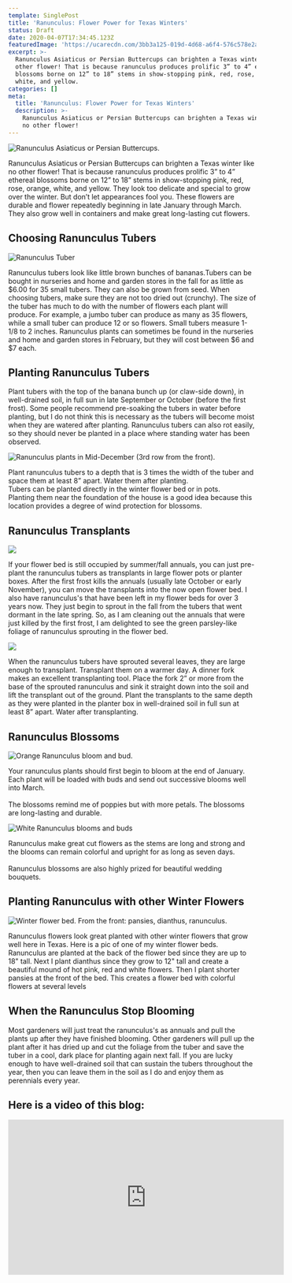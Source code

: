 ```yaml
---
template: SinglePost
title: 'Ranunculus: Flower Power for Texas Winters'
status: Draft
date: 2020-04-07T17:34:45.123Z
featuredImage: 'https://ucarecdn.com/3bb3a125-019d-4d68-a6f4-576c578e2ae4/'
excerpt: >-
  Ranunculus Asiaticus or Persian Buttercups can brighten a Texas winter like no
  other flower! That is because ranunculus produces prolific 3” to 4” ethereal
  blossoms borne on 12” to 18” stems in show-stopping pink, red, rose, orange,
  white, and yellow.
categories: []
meta:
  title: 'Ranunculus: Flower Power for Texas Winters'
  description: >-
    Ranunculus Asiaticus or Persian Buttercups can brighten a Texas winter like
    no other flower!
---
```

![Ranunculus Asiaticus or Persian Buttercups.](https://ucarecdn.com/7297e1e4-23d1-4b6f-abec-65dd7df8eef1/ "Ranunculus Asiaticus or Persian Buttercups.")

Ranunculus Asiaticus or Persian Buttercups can brighten a Texas winter like no other flower! That is because ranunculus produces prolific 3” to 4” ethereal blossoms borne on 12” to 18” stems in show-stopping pink, red, rose, orange, white, and yellow. They look too delicate and special to grow over the winter. But don’t let appearances fool you. These flowers are durable and flower repeatedly beginning in late January through March. They also grow well in containers and make great long-lasting cut flowers.

## Choosing Ranunculus Tubers

![Ranunculus Tuber](https://ucarecdn.com/cb6b74fb-0c23-4d50-9496-ea04337cde82/ "Ranunculus Tuber")

Ranunculus tubers look like little brown bunches of bananas.Tubers can be bought in nurseries and home and garden stores in the fall for as little as $6.00 for 35 small tubers. They can also be grown from seed. When choosing tubers, make sure they are not too dried out (crunchy). The size of the tuber has much to do with the number of flowers each plant will produce. For example, a jumbo tuber can produce as many as 35 flowers, while a small tuber can produce 12 or so flowers. Small tubers measure 1-1/8 to 2 inches. Ranunculus plants can sometimes be found in the nurseries and home and garden stores in February, but they will cost between $6 and $7 each.

## Planting Ranunculus Tubers

Plant tubers with the top of the banana bunch up (or claw-side down), in well-drained soil, in full sun in late September or October (before the first frost). Some people recommend pre-soaking the tubers in water before planting, but I do not think this is necessary as the tubers will become moist when they are watered after planting. Ranunculus tubers can also rot easily, so they should never be planted in a place where standing water has been observed.

![Ranunculus plants in Mid-December (3rd row from the front).](https://ucarecdn.com/c5c52440-bfae-43ff-94b0-a258a46b613d/ "Ranunculus plants in Mid-December (3rd row from the front).")

Plant ranunculus tubers to a depth that is 3 times the width of the tuber and space them at least 8” apart. Water them after planting.\
Tubers can be planted directly in the winter flower bed or in pots.\
Planting them near the foundation of the house is a good idea because this location provides a degree of wind protection for blossoms.

## **Ranunculus Transplants**

![](https://ucarecdn.com/6481e536-4b16-4f38-99aa-ae635d568c67/)

If your flower bed is still occupied by summer/fall annuals, you can just pre-plant the ranunculus tubers as transplants in large flower pots or planter boxes. After the first frost kills the annuals (usually late October or early November), you can move the transplants into the now open flower bed. I also have ranunculus's that have been left in my flower beds for over 3 years now. They just begin to sprout in the fall from the tubers that went dormant in the late spring. So, as I am cleaning out the annuals that were just killed by the first frost, I am delighted to see the green parsley-like foliage of ranunculus sprouting in the flower bed.

![](https://ucarecdn.com/a8171564-f975-4312-9e33-3dbe93a555d9/)

When the ranunculus tubers have sprouted several leaves, they are large enough to transplant. Transplant them on a warmer day. A dinner fork makes an excellent transplanting tool. Place the fork 2” or more from the base of the sprouted ranunculus and sink it straight down into the soil and lift the transplant out of the ground. Plant the transplants to the same depth as they were planted in the planter box in well-drained soil in full sun at least 8” apart. Water after transplanting.

## Ranunculus Blossoms

![Orange Ranunculus bloom and bud.](https://ucarecdn.com/899c0853-6ebe-4b81-abeb-0732a8d49b30/ "Orange Ranunculus bloom and bud.")

Your ranunculus plants should first begin to bloom at the end of January. Each plant will be loaded with buds and send out successive blooms well into March. <br><br> The blossoms remind me of poppies but with more petals. The blossoms are long-lasting and durable.

![White Ranunculus blooms and buds](https://ucarecdn.com/6800460e-05ab-42e0-bb7f-0b07b81e5d06/ "White Ranunculus blooms and buds")

Ranunculus make great cut flowers as the stems are long and strong and the blooms can remain colorful and upright for as long as seven days. <br><br> Ranunculus blossoms are also highly prized for beautiful wedding bouquets.

## Planting Ranunculus with other Winter Flowers

![Winter flower bed. From the front: pansies, dianthus, ranunculus.](https://ucarecdn.com/f82905e2-4812-429c-b10e-35197ea8113b/ "Winter flower bed. From the front: pansies, dianthus, ranunculus.")



Ranunculus flowers look great planted with other winter flowers that grow well here in Texas. Here is a pic of one of my winter flower beds. Ranunculus are planted at the back of the flower bed since they are up to 18" tall. Next I plant dianthus since they grow to 12" tall and create a beautiful mound of hot pink, red and white flowers. Then I plant shorter pansies at the front of the bed. This creates a flower bed with colorful flowers at several levels

## When the Ranunculus Stop Blooming

Most gardeners will just treat the ranunculus's as annuals and pull the plants up after they have finished blooming. Other gardeners will pull up the plant after it has dried up and cut the foliage from the tuber and save the tuber in a cool, dark place for planting again next fall. If you are lucky enough to have well-drained soil that can sustain the tubers throughout the year, then you can leave them in the soil as I do and enjoy them as perennials every year.

## Here is a video of this blog:

<iframe width="560" height="315" src="https://www.youtube.com/embed/QFtewxrEOOI" frameborder="0" allow="accelerometer; autoplay; encrypted-media; gyroscope; picture-in-picture" allowfullscreen></iframe>
